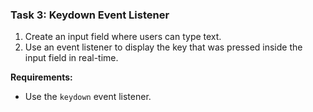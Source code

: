 ### **Task 3: Keydown Event Listener**
1. Create an input field where users can type text.
2. Use an event listener to display the key that was pressed inside the input field in real-time.

**Requirements:**
- Use the `keydown` event listener.